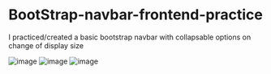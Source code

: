 # BootStrap-navbar-frontend-practice
I practiced/created a basic bootstrap navbar with collapsable options on change of display size

![image](https://user-images.githubusercontent.com/100783004/219084985-14bd8030-ed22-44d7-9478-dbd3233ceb88.png)
![image](https://user-images.githubusercontent.com/100783004/219085132-8d25957a-0f8a-4fcd-a2bc-986fa0985bf0.png)
![image](https://user-images.githubusercontent.com/100783004/219085221-cc41ec9e-593b-4bb8-ac6e-b7f0190e9fc0.png)
